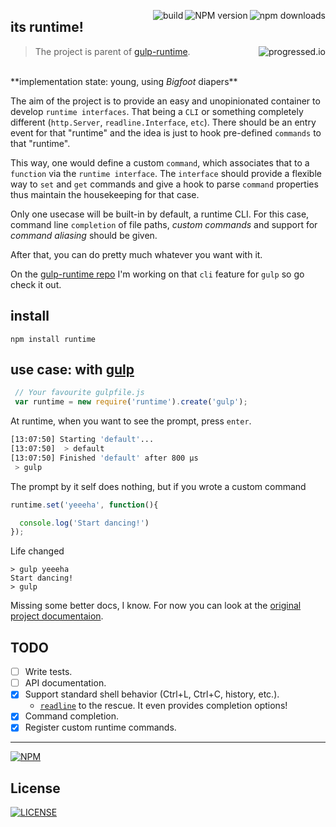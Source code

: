 
[<img alt="npm downloads" src="http://img.shields.io/npm/dm/runtime.svg?style=flat-square" align="right"/>](http://img.shields.io/npm/dm/runtime.svg)
[<img alt="NPM version" src="http://img.shields.io/npm/v/runtime.svg?style=flat-square" align="right"/>](http://www.npmjs.org/package/runtime)
[<img alt="build" src="http://img.shields.io/travis/stringparser/runtime/master.svg?style=flat-square" align="right"/>](https://travis-ci.org/stringparser/runtime/builds)

## its runtime!
> The project is parent of [gulp-runtime](https://github.com/stringparser/gulp-runtime). [<img alt="progressed.io" src="http://progressed.io/bar/40" align="right"/>](https://github.com/fehmicansaglam/progressed.io)

<br>
**implementation state: young, using <i>Bigfoot</i> diapers**

The aim of the project is to provide an easy and unopinionated container to develop `runtime interfaces`. That being a `CLI` or something completely different (`http.Server`, `readline.Interface`, `etc`). There should be an entry event for that "runtime" and the idea is just to hook pre-defined `commands` to that "runtime".

This way, one would define a custom `command`, which associates that to a `function` via the `runtime interface`. The `interface` should provide a flexible way to `set` and `get` commands and give a hook to parse `command` properties thus maintain the housekeeping for that case.

Only one usecase will be built-in by default, a runtime CLI. For this case, command line `completion` of file paths,  *custom commands* and support for *command aliasing* should be given.

After that, you can do pretty much whatever you want with it.

On the [gulp-runtime repo](https://github.com/stringparser/gulp-runtime) I'm working on that `cli` feature for `gulp` so go check it out.

## install

```
npm install runtime
```

## use case: with [gulp](https://github.com/gulpjs/gulp)

```js
 // Your favourite gulpfile.js
 var runtime = new require('runtime').create('gulp');
```

At runtime, when you want to see the prompt, press `enter`.

```bash
[13:07:50] Starting 'default'...
[13:07:50]  > default
[13:07:50] Finished 'default' after 800 μs
 > gulp
```

The prompt by it self does nothing, but if you wrote a custom command

```js
runtime.set('yeeeha', function(){

  console.log('Start dancing!')
});
```

Life changed
```shell
> gulp yeeeha
Start dancing!
> gulp
```

Missing some better docs, I know. For now you can look at the [original project documentaion](hhttps://github.com/stringparser/gulp-runtime/tree/master/docs).

## TODO
- [ ] Write tests.
- [ ] API documentation.
- [X] Support standard shell behavior (Ctrl+L, Ctrl+C, history, etc.).
  * [`readline`](http://nodejs.org/api/readline.html) to the rescue. It even provides completion options!
- [X] Command completion.
- [X] Register custom runtime commands.

<hr>

[![NPM](https://nodei.co/npm/runtime.png?downloads=true)](https://nodei.co/npm/runtime/)

## License

[<img alt="LICENSE" src="http://img.shields.io/npm/l/gulp-runtime.svg?style=flat-square"/>](http://opensource.org/licenses/MIT)
